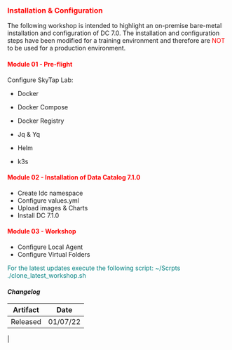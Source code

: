 ### <font color='red'>Installation & Configuration</font>

The following workshop is intended to highlight an on-premise bare-metal installation and configuration of DC 7.0. The installation and configuration steps have been modified for a training environment and therefore are <font color='red'>NOT</font> to be used for a production environment.

#### <font color='red'>Module 01 - Pre-flight</font>

Configure SkyTap Lab:
* Docker
* Docker Compose
* Docker Registry
* Jq & Yq
* Helm

* k3s

#### <font color='red'>Module 02 - Installation of Data Catalog 7.1.0</font>

* Create ldc namespace
* Configure values.yml
* Upload images & Charts
* Install DC 7.1.0

#### <font color='red'>Module 03 - Workshop</font>

* Configure Local Agent
* Configure Virtual Folders



<font color='teal'>For the latest updates execute the following script: ~/Scrpts ./clone_latest_workshop.sh </font>

#### <em> Changelog </em>

| Artifact                   | Date     |  
| ---------------------------| ---------| 
| Released                   | 01/07/22 |               
|
 

